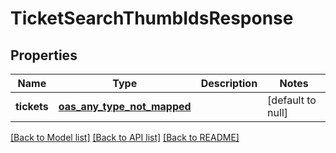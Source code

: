 # TicketSearchThumbIdsResponse
## Properties

| Name | Type | Description | Notes |
|------------ | ------------- | ------------- | -------------|
| **tickets** | [**oas_any_type_not_mapped**](.md) |  | [default to null] |

[[Back to Model list]](../README.md#documentation-for-models) [[Back to API list]](../README.md#documentation-for-api-endpoints) [[Back to README]](../README.md)

